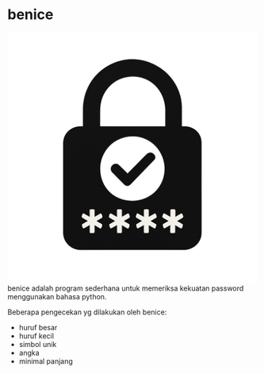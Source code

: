 # benice
![logo](images/file_00000000cc94622f96d01ae16e7e0981.png)
benice adalah program sederhana untuk memeriksa kekuatan password menggunakan bahasa python.

Beberapa pengecekan yg dilakukan oleh benice:
- huruf besar
- huruf kecil 
- simbol unik 
- angka 
- minimal panjang
